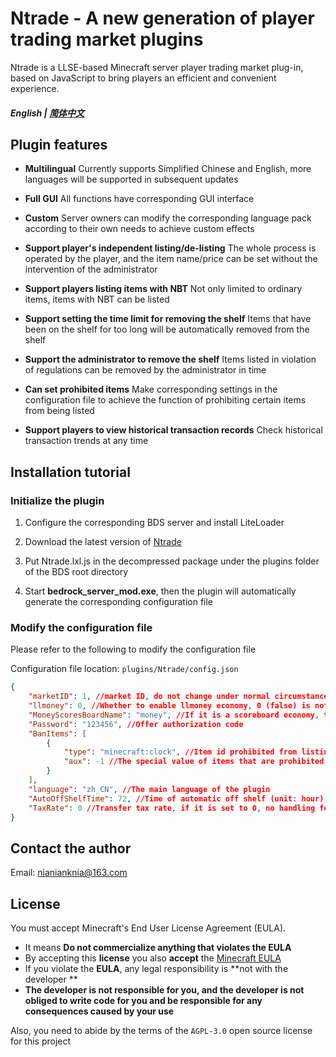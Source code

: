 # Ntrade - A new generation of player trading market plugins
Ntrade is a LLSE-based Minecraft server player trading market plug-in, based on JavaScript to bring players an efficient and convenient experience.

##### English | [简体中文](README.md)

## Plugin features
- **Multilingual** Currently supports Simplified Chinese and English, more languages will be supported in subsequent updates

- **Full GUI** All functions have corresponding GUI interface

- **Custom** Server owners can modify the corresponding language pack according to their own needs to achieve custom effects

- **Support player's independent listing/de-listing** The whole process is operated by the player, and the item name/price can be set without the intervention of the administrator

- **Support players listing items with NBT** Not only limited to ordinary items, items with NBT can be listed

- **Support setting the time limit for removing the shelf** Items that have been on the shelf for too long will be automatically removed from the shelf

- **Support the administrator to remove the shelf** Items listed in violation of regulations can be removed by the administrator in time

- **Can set prohibited items** Make corresponding settings in the configuration file to achieve the function of prohibiting certain items from being listed

- **Support players to view historical transaction records** Check historical transaction trends at any time

## Installation tutorial

### Initialize the plugin

1. Configure the corresponding BDS server and install LiteLoader

2. Download the latest version of [Ntrade](https://github.com/NIANIANKNIA/Ntrade/releases)

3. Put Ntrade.lxl.js in the decompressed package under the plugins folder of the BDS root directory

4. Start **bedrock_server_mod.exe**, then the plugin will automatically generate the corresponding configuration file

### Modify the configuration file

Please refer to the following to modify the configuration file

Configuration file location: `plugins/Ntrade/config.json`

````json
{
    "marketID": 1, //market ID, do not change under normal circumstances
    "llmoney": 0, //Whether to enable llmoney economy, 0 (false) is not enabled, 1 (true) is enabled
    "MoneyScoresBoardName": "money", //If it is a scoreboard economy, the corresponding scoreboard name
    "Password": "123456", //Offer authorization code
    "BanItems": [
        {
            "type": "minecraft:clock", //Item id prohibited from listing
            "aux": -1 //The special value of items that are prohibited from being listed (-1 means that the special value is not restricted)
        }
    ],
    "language": "zh_CN", //The main language of the plugin
    "AutoOffShelfTime": 72, //Time of automatic off shelf (unit: hour), if set to -1, it will not automatically off shelf
    "TaxRate": 0 //Transfer tax rate, if it is set to 0, no handling fee will be charged. If necessary, please change it to any number in [0, 1).
}
````

## Contact the author
Email: nianianknia@163.com

## License

You must accept Minecraft's End User License Agreement (EULA).

- It means **Do not commercialize anything that violates the EULA**
- By accepting this **license** you also **accept** the [Minecraft EULA](https://account.mojang.com/terms)
- If you violate the **EULA**, any legal responsibility is **not with the developer **
- **The developer is not responsible for you, and the developer is not obliged to write code for you and be responsible for any consequences caused by your use**

Also, you need to abide by the terms of the `AGPL-3.0` open source license for this project
